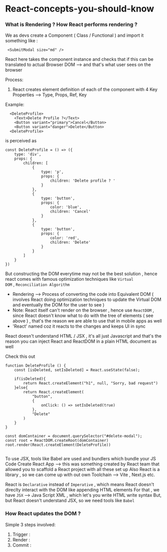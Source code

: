# React-concepts-you-should-know

### What is Rendering ? How React performs rendering ?
We as devs create a Component ( Class / Functional ) and import it something like :

```
 <SubmitModal size="md" />
```

React here takes the component instance and checks that if this can be translated to actual Browser DOM --> and that's what user sees on the browser

Process:
1. React creates element definition of each of the component with 4 Key Properties --> Type, Props, Ref, Key


Example: 
```
  <DeleteProfile>
    <Text>Delete Profile ?</Text>
    <Button variant="primary">Cancel</Button>
    <Button variant="danger">Delete</Button>
  <DeleteProfile>

```

is perceived as 

```
const DeleteProfile = () => ({
    type: 'div',
    props: {
        children: [
            {
                type: 'p',
                props: {
                    children: 'Delete profile ? '
                }
            },
            {
                type: 'button',
                props: {
                    color: 'blue',
                    children: 'Cancel'
                }
            }, 
            {
                type: 'button',
                props: {
                    color: 'red',
                    children: 'Delete'
                }
            }
        ]
    }
})

```

But constructing the DOM everytime may not be the best solution , hence react comes with famous optimization techniques like <code>Virtual DOM</code> , <code>Reconciliation Algorithm</code>

* Rendering --> Process of converting the code into Equivalent DOM ( involves React doing optimization techniques to update the Virtual DOM and eventually the DOM for the user to see )
* Note: React itself can't render on the browser , hence use <code>ReactDOM</code> , since React doesn't know what to do with the tree of elements ( see above ) , that's the reason we are able to use that in mobile apps as well 
* 'React' named coz it reacts to the changes and keeps UI in sync

React doesn't understand HTML / JSX , it's all just Javascript 
and that's the reason you can inject React and ReactDOM in a plain HTML document as well

Check this out
```
function DeleteProfile () {
    const [isDeleted, setIsDeleted] = React.useState(false);
    
    if(isDeleted){
        return React.createElement("h1", null, "Sorry, bad request")
    }else{
        return React.createElement(
            "button", 
            {
                onClick: () => setIsDeleted(true)
            },
            "Delete"
        )
    }
}

const domContainer = document.querySelector("#delete-modal");
const root = ReactDOM.createRoot(domContainer)
root.render(React.createElement(DeleteProfile))
    

```

To use JSX, tools like Babel are used and bundlers which bundle your JS Code 
Create React App --> this was something created by React team that allowed you to scaffold a React project with all these set up
Also React is a library , so we can come up with out own Toolchain --> Vite , Next.js etc.


React is <code>Declarative</code> instead of <code>Imperative</code> , which means React doesn't direclty interact with the DOM like appending HTML elements
For that , we have <code>JSX</code> --> Java Script XML , which let's you write HTML write syntax
But, but React doesn't understand JSX, so we need tools like <code>Babel</code> 


### How React updates the DOM ? 

Simple 3 steps involved:
1. Trigger : 
2. Render :
3. Commit : 





